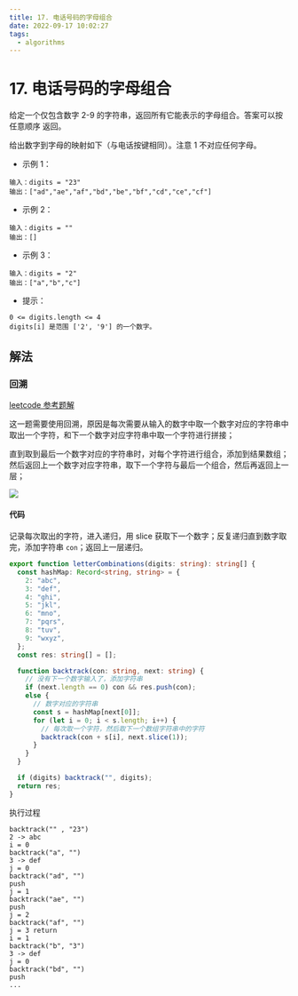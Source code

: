 ```yaml
---
title: 17. 电话号码的字母组合
date: 2022-09-17 10:02:27
tags:
  - algorithms
---
```


# 17. 电话号码的字母组合

给定一个仅包含数字 2-9 的字符串，返回所有它能表示的字母组合。答案可以按 任意顺序 返回。

给出数字到字母的映射如下（与电话按键相同）。注意 1 不对应任何字母。

- 示例 1：

```
输入：digits = "23"
输出：["ad","ae","af","bd","be","bf","cd","ce","cf"]
```

- 示例 2：

```
输入：digits = ""
输出：[]
```

- 示例 3：

```
输入：digits = "2"
输出：["a","b","c"]
```

- 提示：

```
0 <= digits.length <= 4
digits[i] 是范围 ['2', '9'] 的一个数字。
```

## 解法

### 回溯

[leetcode 参考题解](https://leetcode.cn/problems/letter-combinations-of-a-phone-number/solution/tong-su-yi-dong-dong-hua-yan-shi-17-dian-hua-hao-m/)

这一题需要使用回溯，原因是每次需要从输入的数字中取一个数字对应的字符串中取出一个字符，和下一个数字对应字符串中取一个字符进行拼接；

直到取到最后一个数字对应的字符串时，对每个字符进行组合，添加到结果数组；然后返回上一个数字对应字符串，取下一个字符与最后一个组合，然后再返回上一层；

![](2022-08-05-10-46-49.png)

#### 代码

记录每次取出的字符，进入递归，用 slice 获取下一个数字；反复递归直到数字取完，添加字符串 `con`；返回上一层递归。

```ts
export function letterCombinations(digits: string): string[] {
  const hashMap: Record<string, string> = {
    2: "abc",
    3: "def",
    4: "ghi",
    5: "jkl",
    6: "mno",
    7: "pqrs",
    8: "tuv",
    9: "wxyz",
  };
  const res: string[] = [];

  function backtrack(con: string, next: string) {
    // 没有下一个数字输入了，添加字符串
    if (next.length == 0) con && res.push(con);
    else {
      // 数字对应的字符串
      const s = hashMap[next[0]];
      for (let i = 0; i < s.length; i++) {
        // 每次取一个字符，然后取下一个数组字符串中的字符
        backtrack(con + s[i], next.slice(1));
      }
    }
  }

  if (digits) backtrack("", digits);
  return res;
}
```

执行过程

```
backtrack("" , "23")
2 -> abc
i = 0
backtrack("a", "")
3 -> def
j = 0
backtrack("ad", "")
push
j = 1
backtrack("ae", "")
push
j = 2
backtrack("af", "")
j = 3 return
i = 1
backtrack("b", "3")
3 -> def
j = 0
backtrack("bd", "")
push
...

```
